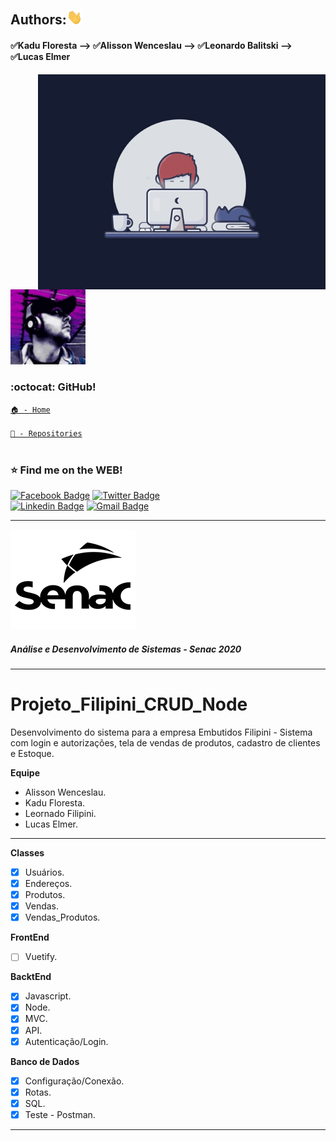 <h2> Authors:<img src="https://github.com/KaduFloresta/KaduFloresta/blob/main/img/Hi.gif?raw=true" width="25"></h2>
<h4> ✅Kadu Floresta --> ✅Alisson Wenceslau --> ✅Leonardo Balitski --> ✅Lucas Elmer</h4>
<img align="right" alt="GIF" src="https://github.com/KaduFloresta/KaduFloresta/blob/main/img/gif2.gif?raw=true" width="460";/>

<a href="https://www.linkedin.com/in/kadufloresta/">
 <img src="https://github.com/KaduFloresta/KaduFloresta/blob/main/img/profile.gif?raw=true" width="120px; alt=""/></b></a>  
 <br>
 
<h3>:octocat: GitHub!</h3>
 <code><a href="https://github.com/KaduFloresta" title="HomeGit">🏠 - Home</a><br></code><br>
 <code><a href="https://github.com/KaduFloresta?tab=repositories" title="RepoGit">📂 - Repositories</a><br></code>
 
<br>

<h3>⭐ Find me on the WEB!</h3>

[![Facebook Badge](https://img.shields.io/badge/-Kadu_Floresta-lightblue?style=flat-square&logo=Facebook&logoColor=white&link=https://www.facebook.com/kadu.floresta)](https://www.facebook.com/kadu.floresta)
[![Twitter Badge](https://img.shields.io/badge/-@kadu_kururu-1ca0f1?style=flat-square&labelColor=1ca0f1&logo=twitter&logoColor=white&link=https://twitter.com/kadu_kururu)](https://twitter.com/kadu_kururu)
<br>
[![Linkedin Badge](https://img.shields.io/badge/-Kadu_Floresta-blue?style=flat-square&logo=Linkedin&logoColor=white&link=https://www.linkedin.com/in/kadufloresta/)](https://www.linkedin.com/in/kadufloresta/)
[![Gmail Badge](https://img.shields.io/badge/-cefloresta1@gmail.com-c14438?style=flat-square&logo=Gmail&logoColor=white&link=mailto:cefloresta1@gmail.com)](mailto:cefloresta1@gmail.com)

<hr>
<a href="https://portal.sc.senac.br/portal/site/descontos-e-bolsas/senac-joinville"><img src="https://github.com/KaduFloresta/JavaScript_WebSite/raw/master/img/senac.png" alt="drawing" width="200"/></a><h5>Análise e Desenvolvimento de Sistemas - Senac 2020</h5> 

---

# Projeto_Filipini_CRUD_Node
Desenvolvimento do sistema para a empresa Embutidos Filipini - Sistema com login e autorizações, tela de vendas de produtos, cadastro de clientes e Estoque.

**Equipe**
- Alisson Wenceslau.
- Kadu Floresta.
- Leornado Filipini.
- Lucas Elmer.

---

**Classes**
- [X] Usuários.
- [X] Endereços.
- [X] Produtos.
- [X] Vendas.
- [X] Vendas_Produtos.

**FrontEnd**
- [ ] Vuetify.

**BacktEnd**
- [X] Javascript.
- [X] Node.
- [X] MVC.
- [X] API.
- [X] Autenticação/Login.

**Banco de Dados**
- [X] Configuração/Conexão.
- [X] Rotas.
- [X] SQL.
- [X] Teste - Postman.

---
